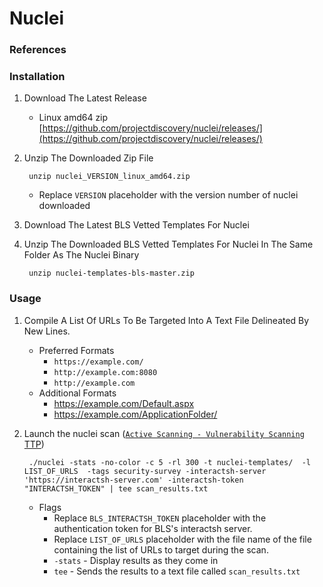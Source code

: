 <!---------------------------------------------------------------------------------
Copyright: (c) BLS OPS LLC.
This program is free software: you can redistribute it and/or modify
it under the terms of the GNU General Public License as published by
the Free Software Foundation, version 3.
This program is distributed in the hope that it will be useful,
but WITHOUT ANY WARRANTY; without even the implied warranty of
MERCHANTABILITY or FITNESS FOR A PARTICULAR PURPOSE. See the
GNU General Public License for more details.
You should have received a copy of the GNU General Public License
along with this program. If not, see <https://www.gnu.org/licenses/>.
--------------------------------------------------------------------------------->
# Nuclei
### References

### Installation
1. Download The Latest Release
	* Linux amd64 zip [https://github.com/projectdiscovery/nuclei/releases/](https://github.com/projectdiscovery/nuclei/releases/)
1. Unzip The Downloaded Zip File 

		unzip nuclei_VERSION_linux_amd64.zip
	* Replace `VERSION` placeholder with the version number of nuclei downloaded
1. Download The Latest BLS Vetted Templates For Nuclei
1. Unzip The Downloaded BLS Vetted Templates For Nuclei In The Same Folder As The Nuclei Binary

		unzip nuclei-templates-bls-master.zip

### Usage

1. Compile A List Of URLs To Be Targeted Into A Text File Delineated By New Lines.
	* Preferred Formats
		* `https://example.com/`
		* `http://example.com:8080`
		* `http://example.com`
	* Additional Formats
		* https://example.com/Default.aspx
		* https://example.com/ApplicationFolder/
1. Launch the nuclei scan ([`Active Scanning - Vulnerability Scanning` TTP](TTP/T1595_Active_Scanning/002_Vulnerability_Scanning/T1595.002.md))

	 	./nuclei -stats -no-color -c 5 -rl 300 -t nuclei-templates/  -l LIST_OF_URLS  -tags security-survey -interactsh-server 'https://interactsh-server.com' -interactsh-token "INTERACTSH_TOKEN" | tee scan_results.txt
	* Flags
		* Replace `BLS_INTERACTSH_TOKEN` placeholder with the authentication token for BLS's interactsh server.
		* Replace `LIST_OF_URLS` placeholder with the file name of the file containing the list of URLs to target during the scan.
		* `-stats` - Display results as they come in
		* `tee` - Sends the results to a text file called `scan_results.txt`
